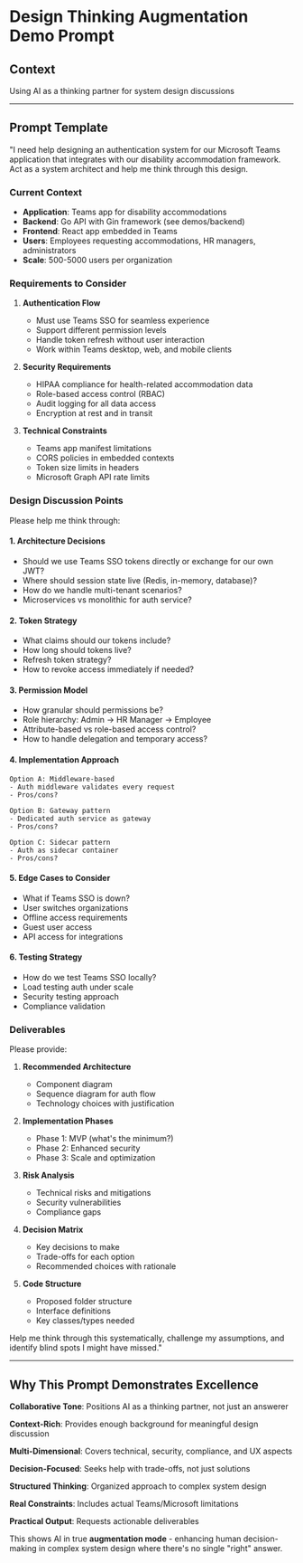 # Design Thinking Augmentation Demo Prompt

## Context
Using AI as a thinking partner for system design discussions

---

## Prompt Template

"I need help designing an authentication system for our Microsoft Teams application that integrates with our disability accommodation framework. Act as a system architect and help me think through this design.

### Current Context

- **Application**: Teams app for disability accommodations
- **Backend**: Go API with Gin framework (see demos/backend)
- **Frontend**: React app embedded in Teams
- **Users**: Employees requesting accommodations, HR managers, administrators
- **Scale**: 500-5000 users per organization

### Requirements to Consider

1. **Authentication Flow**
   - Must use Teams SSO for seamless experience
   - Support different permission levels
   - Handle token refresh without user interaction
   - Work within Teams desktop, web, and mobile clients

2. **Security Requirements**
   - HIPAA compliance for health-related accommodation data
   - Role-based access control (RBAC)
   - Audit logging for all data access
   - Encryption at rest and in transit

3. **Technical Constraints**
   - Teams app manifest limitations
   - CORS policies in embedded contexts
   - Token size limits in headers
   - Microsoft Graph API rate limits

### Design Discussion Points

Please help me think through:

#### 1. Architecture Decisions
- Should we use Teams SSO tokens directly or exchange for our own JWT?
- Where should session state live (Redis, in-memory, database)?
- How do we handle multi-tenant scenarios?
- Microservices vs monolithic for auth service?

#### 2. Token Strategy
- What claims should our tokens include?
- How long should tokens live?
- Refresh token strategy?
- How to revoke access immediately if needed?

#### 3. Permission Model
- How granular should permissions be?
- Role hierarchy: Admin → HR Manager → Employee
- Attribute-based vs role-based access control?
- How to handle delegation and temporary access?

#### 4. Implementation Approach
```
Option A: Middleware-based
- Auth middleware validates every request
- Pros/cons?

Option B: Gateway pattern  
- Dedicated auth service as gateway
- Pros/cons?

Option C: Sidecar pattern
- Auth as sidecar container
- Pros/cons?
```

#### 5. Edge Cases to Consider
- What if Teams SSO is down?
- User switches organizations
- Offline access requirements
- Guest user access
- API access for integrations

#### 6. Testing Strategy
- How do we test Teams SSO locally?
- Load testing auth under scale
- Security testing approach
- Compliance validation

### Deliverables

Please provide:

1. **Recommended Architecture**
   - Component diagram
   - Sequence diagram for auth flow
   - Technology choices with justification

2. **Implementation Phases**
   - Phase 1: MVP (what's the minimum?)
   - Phase 2: Enhanced security
   - Phase 3: Scale and optimization

3. **Risk Analysis**
   - Technical risks and mitigations
   - Security vulnerabilities
   - Compliance gaps

4. **Decision Matrix**
   - Key decisions to make
   - Trade-offs for each option
   - Recommended choices with rationale

5. **Code Structure**
   - Proposed folder structure
   - Interface definitions
   - Key classes/types needed

Help me think through this systematically, challenge my assumptions, and identify blind spots I might have missed."

---

## Why This Prompt Demonstrates Excellence

**Collaborative Tone**: Positions AI as a thinking partner, not just an answerer

**Context-Rich**: Provides enough background for meaningful design discussion

**Multi-Dimensional**: Covers technical, security, compliance, and UX aspects

**Decision-Focused**: Seeks help with trade-offs, not just solutions

**Structured Thinking**: Organized approach to complex system design

**Real Constraints**: Includes actual Teams/Microsoft limitations

**Practical Output**: Requests actionable deliverables

This shows AI in true **augmentation mode** - enhancing human decision-making in complex system design where there's no single "right" answer.